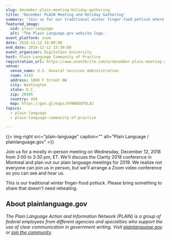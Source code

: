 ```yaml
---
slug: december-plain-meeting-holiday-gathering
title: 'December PLAIN Meeting and Holiday Gathering'
summary: "Join us for our traditional winter finger-food potluck where we'll discuss the Clarity 2018 conference and plan out our 2019 meetings."
featured_image:
  uid: plain-language
  alt: 'The Plain Language.gov website logo.'
event_platform: zoom
date: 2018-12-12 14:00:00
end_date: 2018-12-12 15:30:00
event_organizer: DigitalGov University
host: Plain Language Community of Practice
registration_url: https://www.eventbrite.com/e/december-plain-meeting-and-holiday-gathering-registration-52711328001
venue:
  venue_name: U.S. General Services Administration
  room: 4143
  address: 1800 F Street NW
  city: Washington
  state: D.C.
  zip: 20405
  country: USA
  map: https://goo.gl/maps/bFWBD6QfDLA2
topics:
  - plain-language
  - plain-language-community-of-practice

---
```


{{< img-right src="plain-language" caption="" alt="Plain Language / plainlanguage.gov" >}}

Join us for a mostly in-person meeting on Wednesday, December 12, 2018 from 2:00 to 3:30 pm, ET. We'll discuss the Clarity 2018 conference in Montreal and plan out our plain language meetings for 2019. We realize not everyone can join us in person, but we'll arrange a Zoom video conference so you can see and hear us.

This is our traditional winter finger-food potluck. Please bring something to share that doesn't need reheating.

## About plainlanguage.gov

_The Plain Language Action and Information Network (PLAIN) is a group of federal employees from different agencies and specialties who support the use of clear communication in government writing. Visit [plainlanguage.gov](https://www.plainlanguage.gov/) or [join the community](https://www.digitalgov.gov/communities/plain-language/)._
